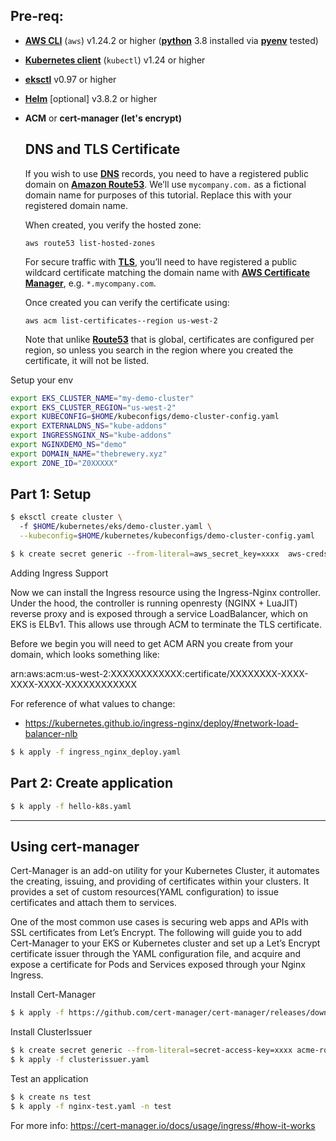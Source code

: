 ## Pre-req:

- **[AWS CLI](https://aws.amazon.com/cli/)** (`aws`) v1.24.2 or higher (**[python](https://www.python.org/)** 3.8 installed via **[pyenv](https://github.com/pyenv/pyenv)** tested)
- **[Kubernetes client](https://kubernetes.io/docs/tasks/tools/#kubectl)** (`kubectl`) v1.24 or higher
- **[eksctl](https://eksctl.io/)**  v0.97 or higher
- **[Helm](https://helm.sh/)** [optional] v3.8.2 or higher
- **ACM** or **cert-manager (let's encrypt)**
    
    ## DNS and TLS Certificate
    
    If you wish to use **[DNS](https://en.wikipedia.org/wiki/Domain_Name_System)** records, you need to have a registered public domain on **[Amazon Route53](https://aws.amazon.com/route53/)**. We’ll use `mycompany.com.` as a fictional domain name for purposes of this tutorial. Replace this with your registered domain name.
    
    When created, you verify the hosted zone:
    
    ```
    aws route53 list-hosted-zones
    ```
    
    For secure traffic with **[TLS](https://en.wikipedia.org/wiki/Transport_Layer_Security)**, you’ll need to have registered a public wildcard certificate matching the domain name with **[AWS Certificate Manager](https://aws.amazon.com/certificate-manager/)**, e.g. `*.mycompany.com`.
    
    Once created you can verify the certificate using:
    
    ```
    aws acm list-certificates--region us-west-2
    ```
    
    Note that unlike **[Route53](https://aws.amazon.com/route53/)**
     that is global, certificates are configured per region, so unless you 
    search in the region where you created the certificate, it will not be 
    listed.
    

Setup your env

```bash
export EKS_CLUSTER_NAME="my-demo-cluster"
export EKS_CLUSTER_REGION="us-west-2"
export KUBECONFIG=$HOME/kubeconfigs/demo-cluster-config.yaml
export EXTERNALDNS_NS="kube-addons"
export INGRESSNGINX_NS="kube-addons"
export NGINXDEMO_NS="demo"
export DOMAIN_NAME="thebrewery.xyz"
export ZONE_ID="Z0XXXXX"
```


## Part 1: Setup

```bash
$ eksctl create cluster \                                                                                               
  -f $HOME/kubernetes/eks/demo-cluster.yaml \
  --kubeconfig=$HOME/kubernetes/kubeconfigs/demo-cluster-config.yaml
```

```bash
$ k create secret generic --from-literal=aws_secret_key=xxxx  aws-creds
```

Adding Ingress Support

Now we can install the Ingress resource using the Ingress-Nginx controller. Under the hood, the controller is running openresty (NGINX + LuaJIT) reverse proxy and is exposed through a service LoadBalancer, which on EKS is ELBv1. This allows use through ACM to terminate the TLS certificate.

Before we begin you will need to get ACM ARN you create from your domain, which looks something like:

arn:aws:acm:us-west-2:XXXXXXXXXXXX:certificate/XXXXXXXX-XXXX-XXXX-XXXX-XXXXXXXXXXXX

For reference of what values to change:
- https://kubernetes.github.io/ingress-nginx/deploy/#network-load-balancer-nlb

```bash
$ k apply -f ingress_nginx_deploy.yaml
```

## Part 2: Create application

```bash
$ k apply -f hello-k8s.yaml
```

---

## Using cert-manager

Cert-Manager is an add-on utility for your Kubernetes Cluster, it automates the creating, issuing, and providing of certificates within your clusters. It provides a set of custom resources(YAML configuration) to issue certificates and attach them to services.

One of the most common use cases is securing web apps and APIs with SSL certificates from Let’s Encrypt. The following will guide you to add Cert-Manager to your EKS or Kubernetes cluster and set up a Let’s Encrypt certificate issuer through the YAML configuration file, and acquire and expose a certificate for Pods and Services exposed through your Nginx Ingress.

Install Cert-Manager

```bash
$ k apply -f https://github.com/cert-manager/cert-manager/releases/download/v1.8.0/cert-manager.yaml
```

Install ClusterIssuer

```bash
$ k create secret generic --from-literal=secret-access-key=xxxx acme-route53 -n cert-manager
$ k apply -f clusterissuer.yaml

```

Test an application

```bash
$ k create ns test
$ k apply -f nginx-test.yaml -n test
```

For more info: https://cert-manager.io/docs/usage/ingress/#how-it-works
